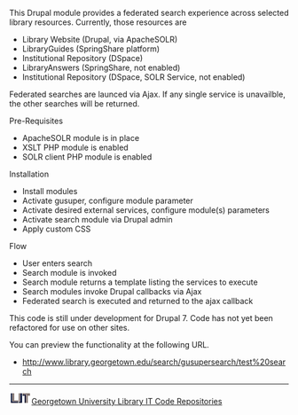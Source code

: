 This Drupal module provides a federated search experience across selected library resources.  Currently, those resources are
* Library Website (Drupal, via ApacheSOLR)
* LibraryGuides (SpringShare platform)
* Institutional Repository (DSpace)
* LibraryAnswers (SpringShare, not enabled)
* Institutional Repository (DSpace, SOLR Service, not enabled)

Federated searches are launced via Ajax.  If any single service is unavailble, the other searches will be returned.

Pre-Requisites
* ApacheSOLR module is in place
* XSLT PHP module is enabled
* SOLR client PHP module is enabled

Installation
* Install modules
* Activate gusuper, configure module parameter
* Activate desired external services, configure module(s) parameters
* Activate search module via Drupal admin
* Apply custom CSS
  
Flow
* User enters search
* Search module is invoked
* Search module returns a template listing the services to execute
* Search modules invoke Drupal callbacks via Ajax
* Federated search is executed and returned to the ajax callback

This code is still under development for Drupal 7.  Code has not yet been refactored for use on other sites.

You can preview the functionality at the following URL.
* http://www.library.georgetown.edu/search/gusupersearch/test%20search

***
[![Georgetown University Library IT Code Repositories](https://raw.githubusercontent.com/Georgetown-University-Libraries/georgetown-university-libraries.github.io/master/LIT-logo-small.png)Georgetown University Library IT Code Repositories](http://georgetown-university-libraries.github.io/)
